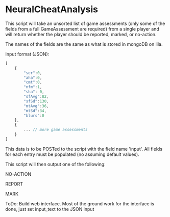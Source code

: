 # NeuralCheatAnalysis

This script will take an unsorted list of game assessments (only some of the fields from a full GameAssessment are required) from a single player and will return whether the player should be reported, marked, or no-action.

The names of the fields are the same as what is stored in mongoDB on lila.

Input format (JSON):
```javascript
[
	{
		"ser":0,
		"aha":0,
		"cmt":0,
		"nfm":1,
		"sha": 0,
		"sfAvg":82,
		"sfSd":130,
		"mtAvg":36,
		"mtSd":34,
		"blurs":0
	},
	{
		... // more game assessments
	}
]
```

This data is to be POSTed to the script with the field name 'input'.
All fields for each entry must be populated (no assuming default values).

This script will then output one of the following:

NO-ACTION

REPORT

MARK

ToDo: Build web interface. Most of the ground work for the interface is done, just set input_text to the JSON input